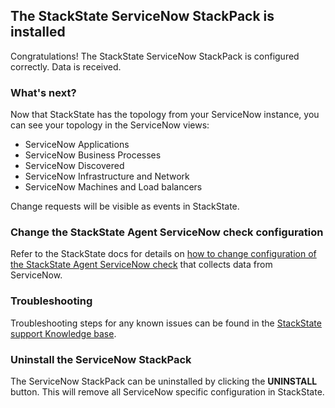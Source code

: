 ## The StackState ServiceNow StackPack is installed

Congratulations! The StackState ServiceNow StackPack is configured correctly. Data is received.

### What's next?

Now that StackState has the topology from your ServiceNow instance, you can see your topology in the ServiceNow views:

- ServiceNow Applications
- ServiceNow Business Processes
- ServiceNow Discovered
- ServiceNow Infrastructure and Network
- ServiceNow Machines and Load balancers

Change requests will be visible as events in StackState.

### Change the StackState Agent ServiceNow check configuration

Refer to the StackState docs for details on [how to change configuration of the StackState Agent ServiceNow check](https://l.stackstate.com/ui-servicenow-configure-check) that collects data from ServiceNow.

### Troubleshooting

Troubleshooting steps for any known issues can be found in the [StackState support Knowledge base](https://l.stackstate.com/ui-servicenow-support-kb).

### Uninstall the ServiceNow StackPack

The ServiceNow StackPack can be uninstalled by clicking the **UNINSTALL** button. This will remove all ServiceNow specific configuration in StackState.